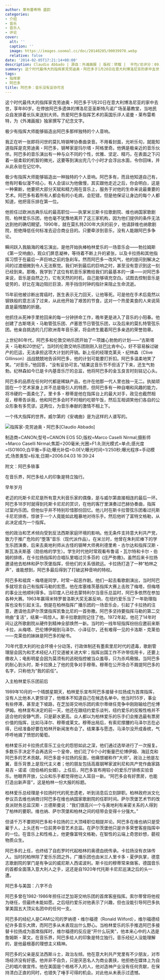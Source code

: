 ```yaml
---
author: 莱布雷希特 盛韵
categories:
- 介绍
- 音乐
- 音乐人
- 评论
cover:
  alt: ''
  caption: ''
  image: https://images.soomal.cc/doc/20140205/00039970.webp
  relative: false
date: '2014-02-05T17:21:14+08:00'
description: Claudio Abbado | 源自：外滩画报 | 版权：转载 |  平均/总评分：09.60/96
summary: 这个时代最伟大的指挥家克劳迪奥・阿巴多于1月20日在意大利博洛尼亚的家中去世，享年80岁。在停放阿巴多遗体的博洛尼亚圣斯特凡诺广场圣墓教堂，当地民众自发排着长队来送别大师。热爱阿巴多指挥艺术的英国乐评人诺曼・莱布雷希特，为《外滩画报》独家撰写了纪念文字……
tags:
- 指挥家
- 阿巴多
title: 阿巴多：音乐没有妥协可言
---
```


这个时代最伟大的指挥家克劳迪奥・阿巴多于1月20日在意大利博洛尼亚的家中去世，享年80岁。在停放阿巴多遗体的博洛尼亚圣斯特凡诺广场圣墓教堂，当地民众自发排着长队来送别大师。热爱阿巴多指挥艺术的英国乐评人诺曼・莱布雷希特，为《外滩画报》独家撰写了纪念文字。


极少有指挥大师能够锻造出阿巴多那样独特的个人音响。

我正在听一张即将问世的莫扎特钢琴协奏曲录音。不用看封面，光听乐句，就能知道指挥是克劳迪奥・阿巴多，钢琴家是玛尔塔・阿格里奇。他俩是极亲近的音乐伙伴。阿巴多的音乐演出有一种与众不同的个性，优雅、坚定、精巧，在表面之下闪着一层柔软的机智的微光，这要等到演出完几个小时才会浮出水面，令你回味，并从此永驻在记忆中。

极少有指挥大师能够锻造出一种独特的个人音响。阿巴多有，而且他知道自己有，他有时看似漫不经心，有人会误以为他傲慢，其实跟他走近之后，你会明白，这是一种果断，他要把大部分天赋和精力用在音乐上，服务于对他的生命来说最重要的艺术。阿巴多有着所有人都会有的小毛病，会犯错，但是他保证让身边的每个人都知道，他把音乐排在第一位。

他担任过欧洲古典乐坛的最高职位――执掌米兰斯卡拉歌剧院、维也纳国家歌剧院、柏林爱乐乐团，他也毫不犹豫地离开了这三家机构，因为他们提供的条件无法达到他的确切期望。1990年，就在莫扎特200年大庆的前夕，他请辞维也纳歌剧院，拒绝降低任何标准去迎合商业目的。只要牵涉到音乐，没有人能跟阿巴多争论。

瞬间跃入我脑海的难忘演出，是他开始执棒柏林爱乐的一场音乐会――勃拉姆斯《第一交响曲》，观众们屏息凝神，等待着不断上升的紧张，以及卡拉扬和其他指挥习惯于在最后一声巨响之前的急刹车。然而阿巴多一改风气，他的提问到解决之间的过渡细微到令人无法察觉。我们听到最后的巨响之时，甚至没有意识到这一刻已经到来。那晚，我学到了这位有机音乐家教给我们的最基本的一课――对阿巴多来说，音乐是自然之力，它有天然的时机，自己能够填充空白。试图去控制音乐是徒劳的，好比在海边阻拦巨浪，用手挡住时钟的指针来阻止生命流逝。

15年前他被诊断出胃癌时，医生表示无力回天，让他等死。可是他在手术后竟然以钢铁般的意志活了过来，从此他开始了艰苦的节食，这对一个热爱美食的人来说简直是最残酷的折磨。

他抓住从死神手里抢回来的每一分钟拼命工作，晚年更是进入了音乐的小阳春。他创建了古斯塔夫・马勒管弦乐团、卢塞恩节日管弦乐团，以及后来的莫扎特管弦乐团。他亲自挑选的几打欧洲青年音乐家，将会终生戴着阿巴多亲选的荣誉勋章。

上世纪80年代，阿巴多和伦敦交响乐团开始了一项雄心勃勃的计划――“古斯塔夫・马勒和20世纪”。当时的伦敦交响乐团刚刚入驻巴比肯中心，好不容易躲过破产的厄运，无法承担这项大计划的开销。新上任的经理克莱夫・纪林森（Clive Gillinson）战战兢兢地告诉阿巴多，他的计划可能要打折扣。阿巴多温柔地笑了笑。“对音乐，”他回答，“没有妥协可言。”结果这音乐节不但活了下来，还生气勃勃。纪林森如今已是卡内基音乐厅的总监，他将阿巴多的金玉良言时刻铭记心头。

阿巴多的品质在任何时代都是稀缺产品，也许在他那一代人里也独一无二。执拗顽固在一个艺术家身上并不总是吸引人的特质，但阿巴多有一种自嘲和风趣的能力，将冷硬的一面柔化了。里卡多・穆蒂是他在指挥台上的最大对手，政见也截然相反，穆蒂告诉我，他和阿巴多会时不时相约吃顿午饭，然后互相调笑他们各自的公众形象有多荒谬。这两位，为音乐奉献的激情不相上下。

一个伟大指挥的世界。威尔第的《安魂曲》是为这样的人谱写的。

![指挥家-克劳迪奥・阿巴多[Claudio Abbado]](https://images.soomal.cc/doc/20140205/00039969.webp)

制造商=CANON;型号=CANON EOS 5D;版权=Marco Caselli Nirmal;摄影师=Marco Caselli Nirmal;焦距=200毫米;光圈=F1.8;测光模式=单点;感光度=ISO1600;白平衡=手动;曝光补偿=0.0EV;曝光时间=1/250秒;曝光程序=手动模式;场景类型=标准;日期=2006.04.03 16:39:24



附文：阿巴多轶事

在音乐界，阿巴多给人的印象是特立独行。

早年岁月

老迈的托斯卡尼尼是所有意大利音乐家的偶像，是与威尔第直接相连的最后一环。阿巴多18岁时就得到托斯卡尼尼的赏识，在他的客厅里演奏过巴赫协奏曲，指挥过室内乐团。但他似乎并不特别珍惜那份回忆。他儿时在斯卡拉管弦乐团看过托斯卡尼尼排练，惊骇于一个人竟能如此粗暴地对待乐手。然后他听了富特文格勒，从此决定成为一个指挥。

他的政治和艺术倾向受到反法西斯家庭环境的影响。他无条件支持意大利共产党，致力于推广危险的“堕落”音乐（现代派作品）。在米兰时，他曾在朱利尼棒下的学生乐团演奏，后来去奥地利师从古怪的钢琴大师弗利德里希・古尔达和指挥汉斯・斯瓦洛夫斯基（勋伯格的学生）。学生时代他时常观看布鲁诺・瓦尔特和卡尔・伯姆的排练，在卡拉扬指挥的合唱队里唱过贝多芬的《庄严弥撒》。虽然后来卡拉扬邀请他去柏林和萨尔茨堡指挥，但他们的关系很疏远。卡拉扬打造了一种“柏林之声”，谁能想到，阿巴多最后得到了打破这种音响的特权。

阿巴多和祖宾・梅塔是同学，时常一起恶作剧。他们一起去看歌剧演出，当时阿巴多就坦言自己有指挥马勒的宏愿。他在库塞维茨基指挥大赛上击败了梅塔，但梅塔的事业比他顺利得多。当印度人已经去蒙特利尔当音乐总监时，阿巴多依然在参加各种大赛。1963年赢得米特罗普洛斯大奖无甚反响，在纽约爱乐当了一年助理指挥也没有引起关注。倒是在柏林指挥广播乐团的一场音乐会，引起了卡拉扬的注意，邀请他去萨尔茨堡指挥凯鲁比尼的一首弥撒。阿巴多坚持要指挥马勒的第二交响曲“复活”，结果一鸣惊人。斯卡拉歌剧院记住了他。1972年起，他花了14年时间让这所歌剧院从硬件到精神全部焕然一新。当时的一线年轻指挥纷纷应邀前来斯卡拉，从梅塔、巴伦博伊姆到马泽尔、小泽征尔，还有难得一见的卡洛斯・克莱伯――克莱伯的妹妹是阿巴多的秘书。

70年代意大利的社会环境十分动荡，行政体制还有墨索里尼时代的遗毒，歌剧管理层会因为和艺术经纪人打交道被关进大牢；指挥出国工作不许带信用卡，还要上缴收入；电影明星会因为莫须有的逃税指控被当众羞辱，只为杀鸡儆猴。当阿巴多的耐心到头时，斯卡拉换上了他的竞争对手穆蒂。穆蒂在公开场合不屑提阿巴多的名字，只称他为“我的前任”。

入主柏林爱乐乐团前后

1989年10月的一个晴朗星期天，柏林爱乐宣布阿巴多接替卡拉扬成为首席指挥，没有人比他本人更惊讶了，他根本不知道自己在候选名单中。他当时55岁，事业有些停滞，甚至走下坡路，在芝加哥交响乐团的索尔蒂继任竞争中刚刚输给巴伦博伊姆。柏林宣布决定的前一天，他还在跟纽约爱乐谈判，纽约爱乐的反叛性格并不适合他的安静气质，只是薪水更高。众人都以为柏林爱乐的乐手们会推选最有票房价值的指挥，比如马泽尔、穆蒂或莱文。穆蒂出局后，有索尼撑腰的马泽尔志在必得，已经准备好要在柏林开新闻发布会了。结果事与愿违，马泽尔没开成香槟，气呼呼地摘了愤怒的葡萄。

柏林爱乐对卡拉扬式音乐工业化的怨怒如此之深，他们通过选举进行了一次报复。多数乐手决定不会再选另一个皇帝，他们花了6个小时衡量巴伦博伊姆、海廷克和阿巴多的艺术贡献。阿巴多是卡拉扬的反面，他痛恨被称作“大师”。政治上他是左翼，音乐背景上是现代主义者；他的朋友包括高眉钢琴家波利尼和共产党作曲家路易吉・诺诺（勋伯格的女婿）。上任后，阿巴多宣布用较小的爱乐厅排练实验音乐。他眼界开放，公众和乐手都觉得他让人耳目一新。“阿巴多会有好票房，也能打造出新声音”，这是柏林一份大报的标题。

柏林爱乐总经理是卡拉扬时代的死忠遗老，听到消息后立刻辞职。柏林政府派文化参议员去维也纳商讨阿巴多在维也纳国家歌剧院的任职时间。萨尔茨堡艺术节的改良派财务总监汉斯・兰德斯曼说：“我们很高兴一个与奥地利有亲密关系的人得到了柏林的要职。维也纳、萨尔茨堡和柏林之间的纽带会变得十分强大。”

但请千万不要把阿巴多和卡拉扬的三大顶峰职位相提并论。阿巴多在维也纳只是受雇于人，上头还有一位前男中音艺术总监。在萨尔茨堡他只是许多荣誉客座指挥中的一位。在音乐上和性格上，他更像富特文格勒，在智性的云端上奇思妙想，藐视物质众生。

阿巴多的上任，也终结了自彪罗时代起柏林的奥德血统传承。卡拉扬没有衣钵传人。当时的柏林除了爱乐乐团之外，广播乐团也由米兰人里卡多・夏伊执掌，德意志歌剧院的掌门是有争议的威尼斯人西诺波利。斯卡拉的穆蒂常来做客。德国音乐的首都全面落入意大利人之手，这还是自1920年代托斯卡尼尼巡演之后的头一遭。

阿巴多与美国：八字不合

阿巴多曾在1982-1986年担任过芝加哥交响乐团的首席客座指挥。索尔蒂曾将他视为继任，但最终未能如愿。之后纽约爱乐对他表示了兴趣，但也没能引导阿巴多执掌美国五大顶尖名团中的任何一支。

阿巴多的经纪人是CAMI公司的罗纳德・维尔福德（Ronald Wilford），维尔福德经纪许多音乐大牌，而阿巴多从未表现出什么野心。当柏林爱乐的乐手推选阿巴多接替卡拉扬成为首席指挥时，维尔福德的反应是“开什么玩笑”，他本来心中的人选是詹姆斯・莱文。在音乐界，阿巴多给人的印象是特立独行。音乐经纪人没能理解的，是他最根基的理想主义精神。

阿巴多的父亲是反法西斯斗士，政治左倾。他在意大利共产党里有不少朋友，对市场经济没有好感。他并非不自负，只是厌恶名人为商业裹挟，他拒绝在媒体上为自己的唱片做宣传。他在美国是个格格不入的人，他对造神产业没有任何贡献，在保持清白正直的同时，也错失了唾手可得的机会。对此他从未表示过遗憾。